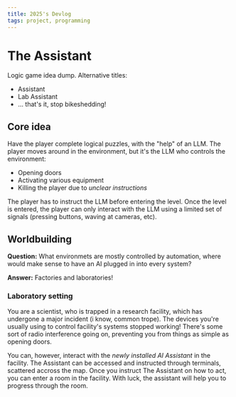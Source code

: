 ```yaml
---
title: 2025's Devlog
tags: project, programming
---
```


# The Assistant

Logic game idea dump. Alternative titles:

- Assistant
- Lab Assistant
- ... that's it, stop bikeshedding!

## Core idea

Have the player complete logical puzzles, with the "help" of an LLM. The player
moves around in the environment, but it's the LLM who controls the environment:

- Opening doors
- Activating various equipment
- Killing the player due to _unclear instructions_

The player has to instruct the LLM before entering the level. Once the level is
entered, the player can only interact with the LLM using a limited set of
signals (pressing buttons, waving at cameras, etc).

## Worldbuilding

**Question:** What environmets are mostly controlled by automation, where would make sense to have an AI plugged in into every system?

**Answer:** Factories and laboratories!

### Laboratory setting

You are a scientist, who is trapped in a research facility, which has undergone
a major incident (i know, common trope). The devices you're usually using to
control facility's systems stopped working! There's some sort of radio
interference going on, preventing you from things as simple as opening doors.

You can, however, interact with the _newly installed AI Assistant_ in the
facility. The Assistant can be accessed and instructed through terminals,
scattered accross the map. Once you instruct The Assistant on how to act, you
can enter a room in the facility. With luck, the assistant will help you to
progress through the room.
